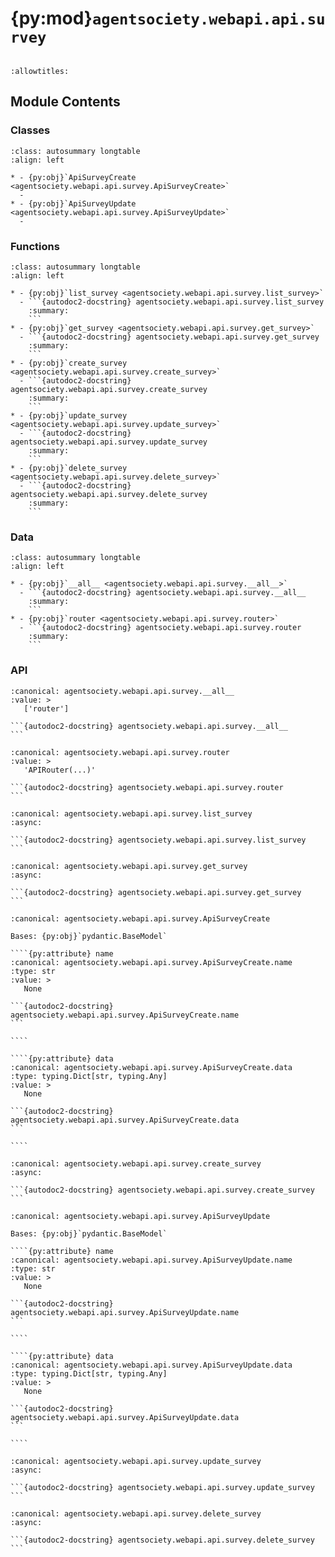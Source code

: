 # {py:mod}`agentsociety.webapi.api.survey`

```{py:module} agentsociety.webapi.api.survey
```

```{autodoc2-docstring} agentsociety.webapi.api.survey
:allowtitles:
```

## Module Contents

### Classes

````{list-table}
:class: autosummary longtable
:align: left

* - {py:obj}`ApiSurveyCreate <agentsociety.webapi.api.survey.ApiSurveyCreate>`
  -
* - {py:obj}`ApiSurveyUpdate <agentsociety.webapi.api.survey.ApiSurveyUpdate>`
  -
````

### Functions

````{list-table}
:class: autosummary longtable
:align: left

* - {py:obj}`list_survey <agentsociety.webapi.api.survey.list_survey>`
  - ```{autodoc2-docstring} agentsociety.webapi.api.survey.list_survey
    :summary:
    ```
* - {py:obj}`get_survey <agentsociety.webapi.api.survey.get_survey>`
  - ```{autodoc2-docstring} agentsociety.webapi.api.survey.get_survey
    :summary:
    ```
* - {py:obj}`create_survey <agentsociety.webapi.api.survey.create_survey>`
  - ```{autodoc2-docstring} agentsociety.webapi.api.survey.create_survey
    :summary:
    ```
* - {py:obj}`update_survey <agentsociety.webapi.api.survey.update_survey>`
  - ```{autodoc2-docstring} agentsociety.webapi.api.survey.update_survey
    :summary:
    ```
* - {py:obj}`delete_survey <agentsociety.webapi.api.survey.delete_survey>`
  - ```{autodoc2-docstring} agentsociety.webapi.api.survey.delete_survey
    :summary:
    ```
````

### Data

````{list-table}
:class: autosummary longtable
:align: left

* - {py:obj}`__all__ <agentsociety.webapi.api.survey.__all__>`
  - ```{autodoc2-docstring} agentsociety.webapi.api.survey.__all__
    :summary:
    ```
* - {py:obj}`router <agentsociety.webapi.api.survey.router>`
  - ```{autodoc2-docstring} agentsociety.webapi.api.survey.router
    :summary:
    ```
````

### API

````{py:data} __all__
:canonical: agentsociety.webapi.api.survey.__all__
:value: >
   ['router']

```{autodoc2-docstring} agentsociety.webapi.api.survey.__all__
```

````

````{py:data} router
:canonical: agentsociety.webapi.api.survey.router
:value: >
   'APIRouter(...)'

```{autodoc2-docstring} agentsociety.webapi.api.survey.router
```

````

````{py:function} list_survey(request: fastapi.Request) -> agentsociety.webapi.models.ApiResponseWrapper[typing.List[agentsociety.webapi.models.survey.ApiSurvey]]
:canonical: agentsociety.webapi.api.survey.list_survey
:async:

```{autodoc2-docstring} agentsociety.webapi.api.survey.list_survey
```
````

````{py:function} get_survey(request: fastapi.Request, id: uuid.UUID) -> agentsociety.webapi.models.ApiResponseWrapper[agentsociety.webapi.models.survey.ApiSurvey]
:canonical: agentsociety.webapi.api.survey.get_survey
:async:

```{autodoc2-docstring} agentsociety.webapi.api.survey.get_survey
```
````

`````{py:class} ApiSurveyCreate(**data: typing.Any)
:canonical: agentsociety.webapi.api.survey.ApiSurveyCreate

Bases: {py:obj}`pydantic.BaseModel`

````{py:attribute} name
:canonical: agentsociety.webapi.api.survey.ApiSurveyCreate.name
:type: str
:value: >
   None

```{autodoc2-docstring} agentsociety.webapi.api.survey.ApiSurveyCreate.name
```

````

````{py:attribute} data
:canonical: agentsociety.webapi.api.survey.ApiSurveyCreate.data
:type: typing.Dict[str, typing.Any]
:value: >
   None

```{autodoc2-docstring} agentsociety.webapi.api.survey.ApiSurveyCreate.data
```

````

`````

````{py:function} create_survey(request: fastapi.Request, survey: agentsociety.webapi.api.survey.ApiSurveyCreate)
:canonical: agentsociety.webapi.api.survey.create_survey
:async:

```{autodoc2-docstring} agentsociety.webapi.api.survey.create_survey
```
````

`````{py:class} ApiSurveyUpdate(**data: typing.Any)
:canonical: agentsociety.webapi.api.survey.ApiSurveyUpdate

Bases: {py:obj}`pydantic.BaseModel`

````{py:attribute} name
:canonical: agentsociety.webapi.api.survey.ApiSurveyUpdate.name
:type: str
:value: >
   None

```{autodoc2-docstring} agentsociety.webapi.api.survey.ApiSurveyUpdate.name
```

````

````{py:attribute} data
:canonical: agentsociety.webapi.api.survey.ApiSurveyUpdate.data
:type: typing.Dict[str, typing.Any]
:value: >
   None

```{autodoc2-docstring} agentsociety.webapi.api.survey.ApiSurveyUpdate.data
```

````

`````

````{py:function} update_survey(request: fastapi.Request, id: uuid.UUID, survey: agentsociety.webapi.api.survey.ApiSurveyUpdate)
:canonical: agentsociety.webapi.api.survey.update_survey
:async:

```{autodoc2-docstring} agentsociety.webapi.api.survey.update_survey
```
````

````{py:function} delete_survey(request: fastapi.Request, id: uuid.UUID)
:canonical: agentsociety.webapi.api.survey.delete_survey
:async:

```{autodoc2-docstring} agentsociety.webapi.api.survey.delete_survey
```
````
